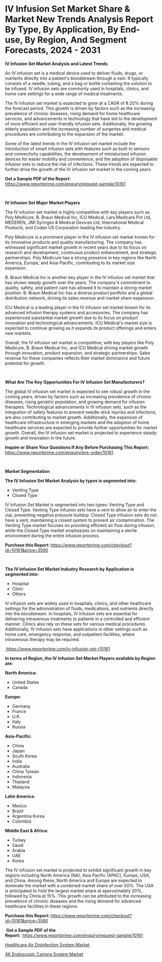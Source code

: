 <p><h1>IV Infusion Set Market Share & Market New Trends Analysis Report By Type, By Application, By End-use, By Region, And Segment Forecasts, 2024 - 2031</h1></p><p><strong>IV Infusion Set Market Analysis and Latest Trends</strong></p>
<p><p>An IV infusion set is a medical device used to deliver fluids, drugs, or nutrients directly into a patient's bloodstream through a vein. It typically consists of a needle, tubing, and a bag or bottle containing the solution to be infused. IV infusion sets are commonly used in hospitals, clinics, and home care settings for a wide range of medical treatments.</p><p>The IV infusion set market is expected to grow at a CAGR of 8.20% during the forecast period. This growth is driven by factors such as the increasing prevalence of chronic diseases, rising demand for home healthcare services, and advancements in technology that have led to the development of more efficient and user-friendly infusion sets. Additionally, the growing elderly population and the increasing number of surgeries and medical procedures are contributing to the expansion of the market.</p><p>Some of the latest trends in the IV infusion set market include the introduction of smart infusion sets with features such as built-in sensors and connectivity capabilities, the development of miniaturized infusion devices for easier mobility and convenience, and the adoption of disposable infusion sets to reduce the risk of infections. These trends are expected to further drive the growth of the IV infusion set market in the coming years.</p></p>
<p><strong>Get a Sample PDF of the Report:&nbsp;</strong> <a href="https://www.reportprime.com/enquiry/request-sample/10161">https://www.reportprime.com/enquiry/request-sample/10161</a></p>
<p>&nbsp;</p>
<p><strong>IV Infusion Set Major Market Players</strong></p>
<p><p>The IV infusion set market is highly competitive with key players such as Poly Medicure, B. Braun Medical Inc, ICU Medical, Lars Medicare Pvt Ltd, MEDEREN, JMI Syringes & Medical Devices Ltd, International Medical Products, and Codan US Corporation leading the industry. </p><p>Poly Medicure is a prominent player in the IV infusion set market known for its innovative products and quality manufacturing. The company has witnessed significant market growth in recent years due to its focus on research and development, continuous product enhancement, and strategic partnerships. Poly Medicure has a strong presence in key regions like North America, Europe, and Asia-Pacific, contributing to its market size expansion.</p><p>B. Braun Medical Inc is another key player in the IV infusion set market that has shown steady growth over the years. The company's commitment to quality, safety, and patient care has allowed it to maintain a strong market position. B. Braun Medical Inc has a diverse product portfolio and a global distribution network, driving its sales revenue and market share expansion.</p><p>ICU Medical is a leading player in the IV infusion set market known for its advanced infusion therapy systems and accessories. The company has experienced substantial market growth due to its focus on product innovation and technological advancements. ICU Medical's market size is expected to continue growing as it expands its product offerings and enters new markets.</p><p>Overall, the IV infusion set market is competitive, with key players like Poly Medicure, B. Braun Medical Inc, and ICU Medical driving market growth through innovation, product expansion, and strategic partnerships. Sales revenue for these companies reflects their market dominance and future potential for growth.</p></p>
<p>&nbsp;</p>
<p><strong>What Are The Key Opportunities For IV Infusion Set Manufacturers?</strong></p>
<p><p>The global IV infusion set market is expected to see robust growth in the coming years, driven by factors such as increasing prevalence of chronic diseases, rising geriatric population, and growing demand for infusion therapies. Technological advancements in IV infusion sets, such as the integration of safety features to prevent needle-stick injuries and infections, are also contributing to market growth. Additionally, the expansion of healthcare infrastructure in emerging markets and the adoption of home healthcare services are expected to provide further opportunities for market growth. Overall, the IV infusion set market is projected to experience steady growth and innovation in the future.</p></p>
<p><strong>Inquire or Share Your Questions If Any Before Purchasing This Report:</strong> <a href="https://www.reportprime.com/enquiry/pre-order/10161">https://www.reportprime.com/enquiry/pre-order/10161</a></p>
<p>&nbsp;</p>
<p><strong>Market Segmentation</strong></p>
<p><strong>The IV Infusion Set Market Analysis by types is segmented into:</strong></p>
<p><ul><li>Venting Type</li><li>Closed Type</li></ul></p>
<p><p>IV Infusion Set Market is segmented into two types: Venting Type and Closed Type. Venting Type infusion sets have a vent to allow air to enter the vial, preventing negative pressure buildup. Closed Type infusion sets do not have a vent, maintaining a closed system to prevent air contamination. The Venting Type market focuses on providing efficient air flow during infusion, while the Closed Type market emphasizes on maintaining a sterile environment during the entire infusion process.</p></p>
<p><strong>Purchase this Report:&nbsp;</strong><a href="https://www.reportprime.com/checkout?id=10161&price=3590">https://www.reportprime.com/checkout?id=10161&price=3590</a></p>
<p>&nbsp;</p>
<p><strong>The IV Infusion Set Market Industry Research by Application is segmented into:</strong></p>
<p><ul><li>Hospital</li><li>Clinic</li><li>Others</li></ul></p>
<p><p>IV infusion sets are widely used in hospitals, clinics, and other healthcare settings for the administration of fluids, medications, and nutrients directly into the bloodstream. In hospitals, IV infusion sets are essential for delivering intravenous treatments to patients in a controlled and efficient manner. Clinics also rely on these sets for various medical procedures. Additionally, IV infusion sets have applications in other settings such as home care, emergency response, and outpatient facilities, where intravenous therapy may be required.</p></p>
<p><a href="https://www.reportprime.com/iv-infusion-set-r10161">&nbsp;https://www.reportprime.com/iv-infusion-set-r10161</a></p>
<p><strong>In terms of Region, the IV Infusion Set Market Players available by Region are:</strong></p>
<p>
    <p> <strong> North America: </strong>
        <ul>
            <li>United States</li>
            <li>Canada</li>
        </ul>
        </p> 
    <p> <strong> Europe: </strong>
        <ul>
            <li>Germany</li>
            <li>France</li>
            <li>U.K.</li>
            <li>Italy</li>
            <li>Russia</li>
        </ul>
        </p> 
    <p> <strong> Asia-Pacific: </strong>
        <ul>
            <li>China</li>
            <li>Japan</li>
            <li>South Korea</li>
            <li>India</li>
            <li>Australia</li>
            <li>China Taiwan</li>
            <li>Indonesia</li>
            <li>Thailand</li>
            <li>Malaysia</li>
        </ul>
        </p> 
    <p> <strong> Latin America: </strong>
        <ul>
            <li>Mexico</li>
            <li>Brazil</li>
            <li>Argentina Korea</li>
            <li>Colombia</li>
        </ul>
        </p> 
    <p> <strong> Middle East & Africa: </strong>
        <ul>
            <li>Turkey</li>
            <li>Saudi</li>
            <li>Arabia</li>
            <li>UAE</li>
            <li>Korea</li>
        </ul>
    </p>
    </p>
<p><p>The IV infusion set market is projected to exhibit significant growth in key regions including North America (NA), Asia Pacific (APAC), Europe, USA, and China. Among these, North America and Europe are expected to dominate the market with a combined market share of over 50%. The USA is anticipated to hold the largest market share at approximately 20%, followed by China at 15%. This growth can be attributed to the increasing prevalence of chronic diseases and the rising demand for advanced healthcare facilities in these regions.</p></p>
<p><strong>Purchase this Report: </strong><a href="https://www.reportprime.com/checkout?id=10161&price=3590">https://www.reportprime.com/checkout?id=10161&price=3590</a></p>
<p>&nbsp;<strong>Get a Sample PDF of the Report:&nbsp;&nbsp;</strong><a href="https://www.reportprime.com/enquiry/request-sample/10161">https://www.reportprime.com/enquiry/request-sample/10161</a></p>
<p><strong></strong></p>
<p><p><a href="https://github.com/edytherolanlouisejk1miz0wig/Market-Research-Report-List-2/blob/main/healthcare-air-disinfection-system-market.md">Healthcare Air Disinfection System Market</a></p><p><a href="https://github.com/peachesmcdowel1/Market-Research-Report-List-2/blob/main/4k-endoscopic-camera-system-market.md">4K Endoscopic Camera System Market</a></p></p>